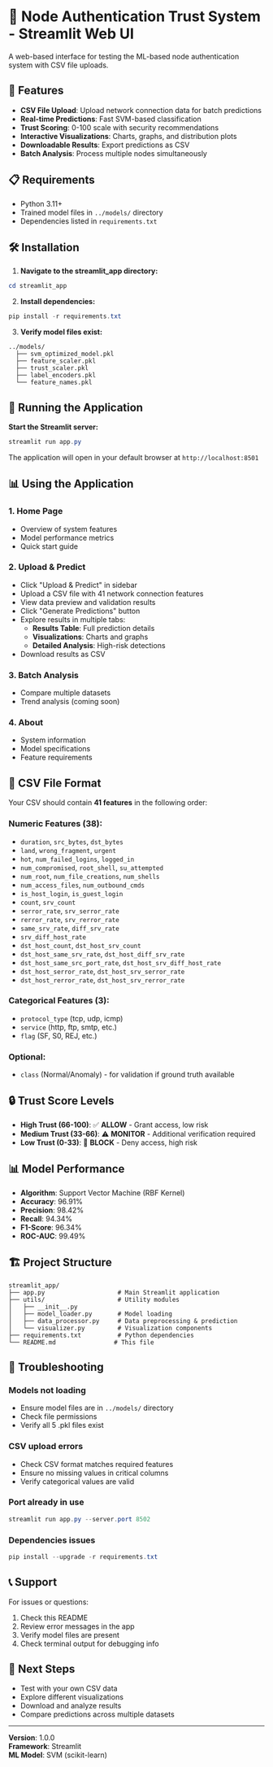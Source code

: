 # 🔐 Node Authentication Trust System - Streamlit Web UI

A web-based interface for testing the ML-based node authentication system with CSV file uploads.

## 🚀 Features

- **CSV File Upload**: Upload network connection data for batch predictions
- **Real-time Predictions**: Fast SVM-based classification
- **Trust Scoring**: 0-100 scale with security recommendations
- **Interactive Visualizations**: Charts, graphs, and distribution plots
- **Downloadable Results**: Export predictions as CSV
- **Batch Analysis**: Process multiple nodes simultaneously

## 📋 Requirements

- Python 3.11+
- Trained model files in `../models/` directory
- Dependencies listed in `requirements.txt`

## 🛠️ Installation

1. **Navigate to the streamlit_app directory:**
```powershell
cd streamlit_app
```

2. **Install dependencies:**
```powershell
pip install -r requirements.txt
```

3. **Verify model files exist:**
```
../models/
  ├── svm_optimized_model.pkl
  ├── feature_scaler.pkl
  ├── trust_scaler.pkl
  ├── label_encoders.pkl
  └── feature_names.pkl
```

## 🏃 Running the Application

**Start the Streamlit server:**
```powershell
streamlit run app.py
```

The application will open in your default browser at `http://localhost:8501`

## 📊 Using the Application

### 1. Home Page
- Overview of system features
- Model performance metrics
- Quick start guide

### 2. Upload & Predict
- Click "Upload & Predict" in sidebar
- Upload a CSV file with 41 network connection features
- View data preview and validation results
- Click "Generate Predictions" button
- Explore results in multiple tabs:
  - **Results Table**: Full prediction details
  - **Visualizations**: Charts and graphs
  - **Detailed Analysis**: High-risk detections
- Download results as CSV

### 3. Batch Analysis
- Compare multiple datasets
- Trend analysis (coming soon)

### 4. About
- System information
- Model specifications
- Feature requirements

## 📁 CSV File Format

Your CSV should contain **41 features** in the following order:

### Numeric Features (38):
- `duration`, `src_bytes`, `dst_bytes`
- `land`, `wrong_fragment`, `urgent`
- `hot`, `num_failed_logins`, `logged_in`
- `num_compromised`, `root_shell`, `su_attempted`
- `num_root`, `num_file_creations`, `num_shells`
- `num_access_files`, `num_outbound_cmds`
- `is_host_login`, `is_guest_login`
- `count`, `srv_count`
- `serror_rate`, `srv_serror_rate`
- `rerror_rate`, `srv_rerror_rate`
- `same_srv_rate`, `diff_srv_rate`
- `srv_diff_host_rate`
- `dst_host_count`, `dst_host_srv_count`
- `dst_host_same_srv_rate`, `dst_host_diff_srv_rate`
- `dst_host_same_src_port_rate`, `dst_host_srv_diff_host_rate`
- `dst_host_serror_rate`, `dst_host_srv_serror_rate`
- `dst_host_rerror_rate`, `dst_host_srv_rerror_rate`

### Categorical Features (3):
- `protocol_type` (tcp, udp, icmp)
- `service` (http, ftp, smtp, etc.)
- `flag` (SF, S0, REJ, etc.)

### Optional:
- `class` (Normal/Anomaly) - for validation if ground truth available

## 🔒 Trust Score Levels

- **High Trust (66-100)**: ✅ **ALLOW** - Grant access, low risk
- **Medium Trust (33-66)**: ⚠️ **MONITOR** - Additional verification required
- **Low Trust (0-33)**: 🛑 **BLOCK** - Deny access, high risk

## 📊 Model Performance

- **Algorithm**: Support Vector Machine (RBF Kernel)
- **Accuracy**: 96.91%
- **Precision**: 98.42%
- **Recall**: 94.34%
- **F1-Score**: 96.34%
- **ROC-AUC**: 99.49%

## 🏗️ Project Structure

```
streamlit_app/
├── app.py                    # Main Streamlit application
├── utils/                    # Utility modules
│   ├── __init__.py
│   ├── model_loader.py       # Model loading
│   ├── data_processor.py     # Data preprocessing & prediction
│   └── visualizer.py         # Visualization components
├── requirements.txt          # Python dependencies
└── README.md                # This file
```

## 🔧 Troubleshooting

### Models not loading
- Ensure model files are in `../models/` directory
- Check file permissions
- Verify all 5 .pkl files exist

### CSV upload errors
- Check CSV format matches required features
- Ensure no missing values in critical columns
- Verify categorical values are valid

### Port already in use
```powershell
streamlit run app.py --server.port 8502
```

### Dependencies issues
```powershell
pip install --upgrade -r requirements.txt
```

## 📞 Support

For issues or questions:
1. Check this README
2. Review error messages in the app
3. Verify model files are present
4. Check terminal output for debugging info

## 🎯 Next Steps

- Test with your own CSV data
- Explore different visualizations
- Download and analyze results
- Compare predictions across multiple datasets

---

**Version**: 1.0.0  
**Framework**: Streamlit  
**ML Model**: SVM (scikit-learn)
